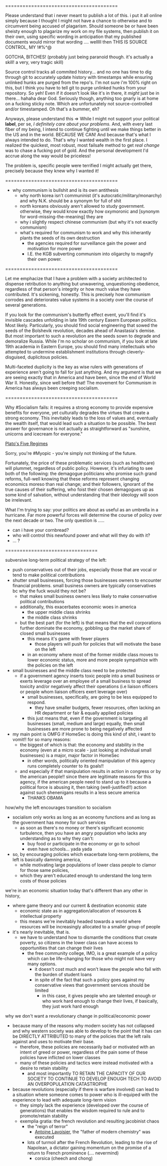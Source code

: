 

=======================================

Please understand that i never meant to publish a lot of this. i put
it all online simply because I thought I might not have a chance to
otherwise and to circumvent being accused of plagarism. Should someone
be or have been sheisty enough to plagarize my work on my file
systems, then publish it on their own, using specific wording in
anticipation that my published documents would mirror that wording
.... welllll then THIS IS SOURCE CONTROL, MY !#%^@

GOTCHA, BITCHES! (probably just being paranoid though. it's actually a
skill! a very, very tragic skill)

Source control tracks all commited history... and no one has time to
dig through git to accurately update history with timestamps while
ensuring unlinked hunks are purged from the repo's. I'm not sure i'm
100% right on this, but I think you have to tell git to purge unlinked
hunks from your repository. So yeh! Even if it doesn't look like it's
in there, it *might* just be in there... hahaha dear God. Seriously
though, anything too gnarly is at home on a fucking sticky note. Which
are unfortunately not source-controlled and/or timestamped. Oh that's
a bummer, eh?

Anyways, please understand this => While I might not support your
political **label**, per se, _I definitely care about your problems._
And, with every last fiber of my being, I intend to continue fighting
until we make things better in the US and in the world. BECAUSE WE
CAN!  And because that's what I always intended to do. That's why I
wanted wealth in the first place. I realized the quickest, most
robust, most failsafe method to get *real change* was to chase a
fucking pot of gold. And the personal development I'd accrue along the
way would be priceless!

The problem is, specific people were terrified I might actually get
there, precisely because they knew why I wanted it!

=======================================

- why communism is bullshit and is its own antithesis
  - why north korea isn't communinist (it's
    autocratic/military/monarchy) and why N.K. should be a synonym for
    full of shit
  - north koreans obviously aren't allowed to study government.
    otherwise, they would know exactly how oxymoronic and
    [synonym for word-missing-the-meaning] they are
  - why i slightly respect chinese communism (but why it's not exactly
    communism)
  - what's required for communism to work and why this inherantly
    plants the seeds of its own destruction
    - the agencies required for surveillance gain the power and
      motivation for more power
    - I.E. the KGB subverting communism into oligarchy to magnify
      their own power.

=======================================

Let me emphacize that I have a problem with a society architected to
dispense retribution to anything but unwavering, unquestioning
obedience, regardless of that person's integrity or how much value
they have contributed. It's sickening, honestly. This is precisely how
communism corrodes and deteriorates value systems in a society over
the course of several generations.

If you look for the communism's butterfly effect event, you'll find
it's invisible cascades unfolding in late 19th century Easern European
politics. Most likely.  Particularly, you should find social
engineering that sowed the seeds of the Bolshevik revolution, decades
ahead of Anastasia's demise. But most important to such a revolution
are the seeds sown to degrade and demoralize Russia. While I'm no
scholar on communism, if you look at late 19th academia in Eastern
Europe, you should find many intellectuals who attempted to undermine
establishment institutions through cleverly-disguised, duplicitous
policies.

Multi-faceted duplicity is the key as wise rulers with generations of
experience aren't going to fall for just anything. And my argument is
that we are seeing exactly that in America and have been, since the
end of World War II. Honestly, since well before that! The movement
for Communism in America has always been creeping socialism.

=======================================

Why #Socialism fails: it requires a strong economy to provide
expensive benefits for everyone, yet culturally degrades the virtues
that create a strong economy.  This inevitably leads to the loss of
values and, eventually the wealth itself, that would lead such a
situation to be possible.  The best answer for governance is not
actually as straightforward as "sunshine, unicorns and icecream for
everyone."

[Plato's Five Regimes](https://en.wikipedia.org/wiki/Plato%27s_five_regimes)

Sorry, you're #Myopic - you're simply not thinking of the future.

Fortunately, the price of these problematic services (such as
healthcare) will plummet, regardless of public policy. However, it's
infuriating to see both of the following: the demagogue politicians
who promise such grand reforms, full-well knowing that these reforms
represent changing economics moreso than real change; and their
followers, ignorant of the true causes of their suffering, who foist
their chosen demagogues up as some kind of salvation, without
understanding that their ideology will soon be irrelevant.

What I'm trying to say: your politics are about as useful as an
umbrella in a hurricane. Far more powerful forces will determine the
course of policy over the next decade or two. The only question is
.....

- can i have your cornbread?
- who will control this newfound power and what will they do with it?
- ... ?

================================


subversive long-term political strategy of the left:
- push conservatives out of their jobs, especially those that are
  vocal or tend to make political contributions
- shutter small businesses, forcing those businesses owners to
  encounter financial problems.  small business owners are typically
  conservatives bc why the fuck would they not be?
  - that makes small business owners less likely to make conservative
    political contributions
  - additionally, this exacerbates economic woes in america
    - the upper middle class shrinks
    - the middle class shrinks
  - but the best part (for the left) is that means that the evil
    corporations further dominate the economy, gobbling up the market
    share of closed small businesses
    - this means it's game with fewer players
      - those players will push for policies that will motivate the
        base on the left
    - in an economy where most of the former middle class moves to
      lower economic status, more and more people sympathize with the
      policies on the left
- small businesses and the middle class need to be protected
  - if a government agency inserts toxic people into a small business
    or exerts leverage over an employee of a small business to spread
    toxicity and/or negatively affect their operations (i.e liaison
    officers or people whom liaison officers exert leverage over)
    - small businesses, specifically, are going to be less equipped to
      respond.
      - they have smaller budgets, fewer resources, often lacking an
        HR department or fair & equally applied policies
    - this just means that, even if the government is targeting all
      businesses (small, medium and large) equally, then small
      businesses are more prone to being negatively affected
- my main point is OMFG if HomeSec is doing this kind of shit, i want
  to vomit!! for so many reasons:
  - the biggest of which is that: the economy and stability in the
    economy (even at a micro scale - just looking at individual small
    businesses) is a major, major factor in HomeSec
    - in other words, politically oriented manipulation of this agency
      runs completely counter to its goals!!
  - and especially if that manipulation results in action in
    congress or by the american people!! since there are legitimate
    reasons for this agency, if the american people need to stand up
    to it because a political force is abusing it, then taking
    (well-justified!!) action against such shenenigans results in a
    less secure america
    - THANKS OBAMA

how/why the left encourages transition to socialism
- socialism only works as long as an economy functions and as long as
  the government has money for such services
  - as soon as there's no money or there's significant economic
    turbulence, then you have an angry population who lacks any
    understanding as to why they can't:
    - buy food or participate in the economy or go to school
    - even have schools... yada yada
- so, by encouraging policies which exacerbate long-term problems, the
  left is basically damning america,
  - while motivating large populations of lower class people to clamor
  for those same policies,
  - which they aren't educated enough to understand the long term
    costs of those policies

we're in an economic situation today that's different than any other
in history,
- where game theory and our current & destination economic state
  - economic state as in aggregation/allocation of resources & intellectual property
  - this means we're inevitably headed towards a world where resources
    will be increasingly allocated to a smaller group of people
- it's nearly inevitable, that is.
  - we have to understand how to dismantle the conditions that create
    poverty, so citizens in the lower class can have access to
    opportunities that can change their lives
    - the free community college, IMO, is a great example of a policy
      which can be life-changing for those who might not have very
      many options.
      - it doesn't cost much and won't leave the people who fail with
        the burden of student loans
      - in spite of the fact that such a policy goes against my
        conservative views that government services should be limited
        - in this case, it gives people who are talented enough or who
          work hard enough to change their lives, if basically, they
          just work hard enough

why we don't want a revolutionary change in political/economic power
- because many of the reasons why modern society has not collapsed and
  why western society was able to develop to the point that it has can
  be DIRECTLY ATTRIBUTED to many of the policies that the left rails
  against and uses to motivate their base.
  - therefore, these policies are necessarily bad or motivated with
    an intent of greed or power, regardless of the pain some of these
    policies have inflicted on lower classes
  - many of these policies and tactics were instead motivated with a
    desire to retain stability
    - and most importantly TO RETAIN THE CAPACITY OF OUR SOCIETY TO
    CONTINUE TO DEVELOP ENOUGH TECH TO AVOID AN OVERPOPULATION
    CATASTROPHE
- because revolutions (especially if there is warfare involved) can
  lead to a situation where someone comes to power who is ill-equiped
  with the experience to lead with adequate long-term vision
  - they simply lack the experience (developed over the course of
    generations) that enables the wisdom required to rule and to
    promote/retain stability
  - exemplia gratia: the french revolution and resulting jacobinist
    chaos
    - the "reign of terror"
      - [Antoine Lavoisier](https://en.wikipedia.org/wiki/Antoine_Lavoisier),
        the "father of modern chemistry" was executed
    - lots of turmoil after the French Revolution, leading to the rise
      of Napolean, a dictator gaining momentum on the promise of a
      return to French prominence (.... nevermind)
      - corsica (cheech and chong)

